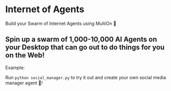 # Internet of Agents

Build your Swarm of Internet Agents using MultiOn 🚀

Spin up a swarm of 1,000-10,000 AI Agents on your Desktop that can go out to do things for you on the Web! 
---

Example:

Run `python social_manager.py` to try it out and create your own social media manager agent 🤩!
